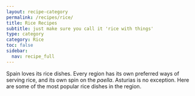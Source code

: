 ```yaml
---
layout: recipe-category
permalink: /recipes/rice/
title: Rice Recipes
subtitle: just make sure you call it 'rice with things'
type: category
category: Rice
toc: false
sidebar:
  nav: recipe_full
---
```

Spain loves its rice dishes. Every region has its own preferred ways of serving rice, and its own spin on the *paella*. Asturias is no exception. Here are some of the most popular rice dishes in the region. 
